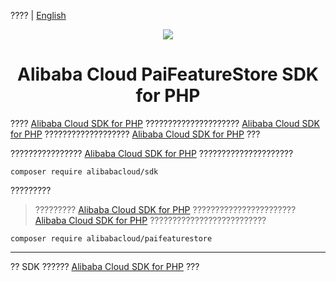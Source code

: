 ???? | [English](./README-EN.md)

<p align="center">
<a href=" https://www.aliyun.com"><img src="https://aliyunsdk-pages.alicdn.com/icons/Aliyun.svg"></a>
</p>

<h1 align="center">Alibaba Cloud PaiFeatureStore SDK for PHP</h1>

???? [Alibaba Cloud SDK for PHP][sdk] ????????????????????? [Alibaba Cloud SDK for PHP][sdk] ??????????????????? [Alibaba Cloud SDK for PHP][sdk] ???

???????????????? [Alibaba Cloud SDK for PHP][sdk] ?????????????????????
```
composer require alibabacloud/sdk
```

?????????
> ????????? [Alibaba Cloud SDK for PHP][sdk] ??????????????????????? [Alibaba Cloud SDK for PHP][sdk] ??????????????????????????
```
composer require alibabacloud/paifeaturestore
```

***
?? SDK ?????? [Alibaba Cloud SDK for PHP][sdk] ???

[sdk]: https://github.com/aliyun/openapi-sdk-php
